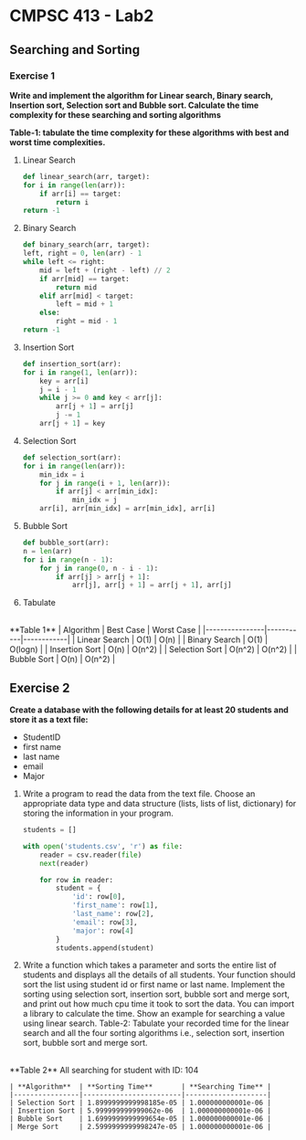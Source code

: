# CMPSC 413 - Lab2 
## Searching and Sorting

### Exercise 1 
**Write and implement the algorithm for Linear search, Binary search, Insertion sort, Selection sort and Bubble sort. Calculate the time complexity for these searching and sorting algorithms**

**Table-1: tabulate the time complexity for these algorithms with best and worst time
complexities.**

1. Linear Search 
    ```python
    def linear_search(arr, target):
    for i in range(len(arr)):
        if arr[i] == target:
            return i
    return -1

    ```
2. Binary Search 
    ```python
    def binary_search(arr, target):
    left, right = 0, len(arr) - 1
    while left <= right:
        mid = left + (right - left) // 2
        if arr[mid] == target:
            return mid
        elif arr[mid] < target:
            left = mid + 1
        else:
            right = mid - 1
    return -1
    ```
3. Insertion Sort 
    ```python
    def insertion_sort(arr):
    for i in range(1, len(arr)):
        key = arr[i]
        j = i - 1
        while j >= 0 and key < arr[j]:
            arr[j + 1] = arr[j]
            j -= 1
        arr[j + 1] = key
    ```
4. Selection Sort
    ```python
    def selection_sort(arr):
    for i in range(len(arr)):
        min_idx = i
        for j in range(i + 1, len(arr)):
            if arr[j] < arr[min_idx]:
                min_idx = j
        arr[i], arr[min_idx] = arr[min_idx], arr[i]
    ```
5. Bubble Sort
    ```python
    def bubble_sort(arr):
    n = len(arr)
    for i in range(n - 1):
        for j in range(0, n - i - 1):
            if arr[j] > arr[j + 1]:
                arr[j], arr[j + 1] = arr[j + 1], arr[j]
    ```

6. Tabulate 
<br>
    **Table 1**
    | Algorithm      | Best Case | Worst Case |
    |----------------|-----------|------------|
    | Linear Search  | O(1)      | O(n)       |
    | Binary Search  | O(1)      | O(logn)    |
    | Insertion Sort | O(n)      | O(n^2)     |
    | Selection Sort | O(n^2)    | O(n^2)     |
    | Bubble Sort    | O(n)      | O(n^2)     |

## Exercise 2 
**Create a database with the following details for at least 20 students and store it as a text file:**
- StudentID
- first name
- last name
- email
- Major

1. Write a program to read the data from the text file. Choose an appropriate data type and data structure (lists, lists of list, dictionary) for storing the information in your program.
    ```python
    students = [] 

    with open('students.csv', 'r') as file:
        reader = csv.reader(file)
        next(reader)

        for row in reader:
            student = {
                'id': row[0],
                'first_name': row[1],
                'last_name': row[2], 
                'email': row[3],
                'major': row[4]
            }
            students.append(student)
    ```
2. Write a function which takes a parameter and sorts the entire list of students and displays all the details of all students. Your function should sort the list using student id or first name or last name. Implement the sorting using selection sort, insertion sort, bubble sort and merge sort, and print out how much cpu time it took to sort the data. You can import a library to calculate the time. Show an example for searching a value using linear search. Table-2: Tabulate your recorded time for the linear search and all the four sorting algorithms i.e., selection sort, insertion sort, bubble sort and merge sort.
<br>
    **Table 2**
    All searching for student with ID: 104

    | **Algorithm**  | **Sorting Time**       | **Searching Time** |
    |----------------|------------------------|--------------------|
    | Selection Sort | 1.8999999999998185e-05 | 1.000000000001e-06 |
    | Insertion Sort | 5.999999999999062e-06  | 1.000000000001e-06 |
    | Bubble Sort    | 1.6999999999999654e-05 | 1.000000000001e-06 |
    | Merge Sort     | 2.5999999999998247e-05 | 1.000000000001e-06 |
